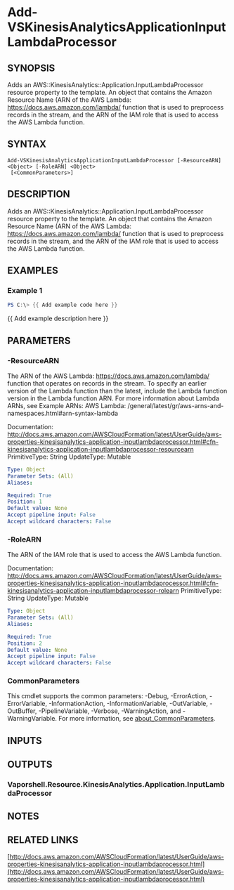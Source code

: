 # Add-VSKinesisAnalyticsApplicationInputLambdaProcessor

## SYNOPSIS
Adds an AWS::KinesisAnalytics::Application.InputLambdaProcessor resource property to the template.
An object that contains the Amazon Resource Name (ARN of the AWS Lambda: https://docs.aws.amazon.com/lambda/ function that is used to preprocess records in the stream, and the ARN of the IAM role that is used to access the AWS Lambda function.

## SYNTAX

```
Add-VSKinesisAnalyticsApplicationInputLambdaProcessor [-ResourceARN] <Object> [-RoleARN] <Object>
 [<CommonParameters>]
```

## DESCRIPTION
Adds an AWS::KinesisAnalytics::Application.InputLambdaProcessor resource property to the template.
An object that contains the Amazon Resource Name (ARN of the AWS Lambda: https://docs.aws.amazon.com/lambda/ function that is used to preprocess records in the stream, and the ARN of the IAM role that is used to access the AWS Lambda function.

## EXAMPLES

### Example 1
```powershell
PS C:\> {{ Add example code here }}
```

{{ Add example description here }}

## PARAMETERS

### -ResourceARN
The ARN of the AWS Lambda: https://docs.aws.amazon.com/lambda/ function that operates on records in the stream.
To specify an earlier version of the Lambda function than the latest, include the Lambda function version in the Lambda function ARN.
For more information about Lambda ARNs, see Example ARNs: AWS Lambda: /general/latest/gr/aws-arns-and-namespaces.html#arn-syntax-lambda

Documentation: http://docs.aws.amazon.com/AWSCloudFormation/latest/UserGuide/aws-properties-kinesisanalytics-application-inputlambdaprocessor.html#cfn-kinesisanalytics-application-inputlambdaprocessor-resourcearn
PrimitiveType: String
UpdateType: Mutable

```yaml
Type: Object
Parameter Sets: (All)
Aliases:

Required: True
Position: 1
Default value: None
Accept pipeline input: False
Accept wildcard characters: False
```

### -RoleARN
The ARN of the IAM role that is used to access the AWS Lambda function.

Documentation: http://docs.aws.amazon.com/AWSCloudFormation/latest/UserGuide/aws-properties-kinesisanalytics-application-inputlambdaprocessor.html#cfn-kinesisanalytics-application-inputlambdaprocessor-rolearn
PrimitiveType: String
UpdateType: Mutable

```yaml
Type: Object
Parameter Sets: (All)
Aliases:

Required: True
Position: 2
Default value: None
Accept pipeline input: False
Accept wildcard characters: False
```

### CommonParameters
This cmdlet supports the common parameters: -Debug, -ErrorAction, -ErrorVariable, -InformationAction, -InformationVariable, -OutVariable, -OutBuffer, -PipelineVariable, -Verbose, -WarningAction, and -WarningVariable. For more information, see [about_CommonParameters](http://go.microsoft.com/fwlink/?LinkID=113216).

## INPUTS

## OUTPUTS

### Vaporshell.Resource.KinesisAnalytics.Application.InputLambdaProcessor
## NOTES

## RELATED LINKS

[http://docs.aws.amazon.com/AWSCloudFormation/latest/UserGuide/aws-properties-kinesisanalytics-application-inputlambdaprocessor.html](http://docs.aws.amazon.com/AWSCloudFormation/latest/UserGuide/aws-properties-kinesisanalytics-application-inputlambdaprocessor.html)


